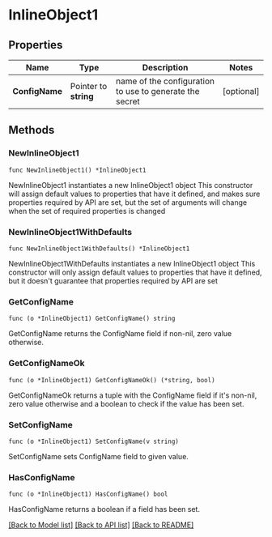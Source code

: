 # InlineObject1

## Properties

Name | Type | Description | Notes
------------ | ------------- | ------------- | -------------
**ConfigName** | Pointer to **string** | name of the configuration to use to generate the secret | [optional] 

## Methods

### NewInlineObject1

`func NewInlineObject1() *InlineObject1`

NewInlineObject1 instantiates a new InlineObject1 object
This constructor will assign default values to properties that have it defined,
and makes sure properties required by API are set, but the set of arguments
will change when the set of required properties is changed

### NewInlineObject1WithDefaults

`func NewInlineObject1WithDefaults() *InlineObject1`

NewInlineObject1WithDefaults instantiates a new InlineObject1 object
This constructor will only assign default values to properties that have it defined,
but it doesn't guarantee that properties required by API are set

### GetConfigName

`func (o *InlineObject1) GetConfigName() string`

GetConfigName returns the ConfigName field if non-nil, zero value otherwise.

### GetConfigNameOk

`func (o *InlineObject1) GetConfigNameOk() (*string, bool)`

GetConfigNameOk returns a tuple with the ConfigName field if it's non-nil, zero value otherwise
and a boolean to check if the value has been set.

### SetConfigName

`func (o *InlineObject1) SetConfigName(v string)`

SetConfigName sets ConfigName field to given value.

### HasConfigName

`func (o *InlineObject1) HasConfigName() bool`

HasConfigName returns a boolean if a field has been set.


[[Back to Model list]](../README.md#documentation-for-models) [[Back to API list]](../README.md#documentation-for-api-endpoints) [[Back to README]](../README.md)


